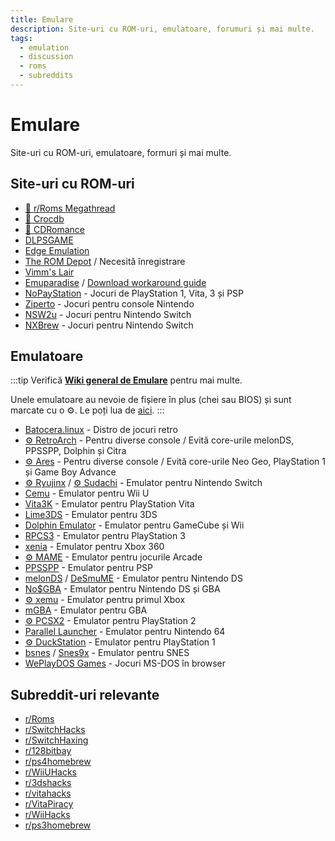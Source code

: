 ```yaml
---
title: Emulare
description: Site-uri cu ROM-uri, emulatoare, forumuri și mai multe.
tags:
  - emulation
  - discussion
  - roms
  - subreddits
---
```


# Emulare

Site-uri cu ROM-uri, emulatoare, formuri și mai multe.

## Site-uri cu ROM-uri

- [🌟 r/Roms Megathread](https://r-roms.github.io)
- [🌟 Crocdb](https://crocdb.net)
- [🌟 CDRomance](https://cdromance.com)
- [DLPSGAME](https://dlpsgame.com)
- [Edge Emulation](https://edgeemu.net)
- [The ROM Depot](https://theromdepot.com) / Necesită înregistrare
- [Vimm's Lair](https://vimm.net/?p=vault)
- [Emuparadise](https://www.emuparadise.me/roms-isos-games.php) /
  [Download workaround guide](https://lemmy.world/post/3061617)
- [NoPayStation](https://nopaystation.com) - Jocuri de PlayStation 1, Vita, 3 și PSP
- [Ziperto](https://www.ziperto.com) - Jocuri pentru console Nintendo
- [NSW2u](https://nsw2u.com) - Jocuri pentru Nintendo Switch
- [NXBrew](https://nxbrew.com) - Jocuri pentru Nintendo Switch

## Emulatoare

:::tip
Verifică
**[Wiki general de Emulare](https://emulation.gametechwiki.com/index.php/Main_Page#Emulators)**
pentru mai multe.

Unele emulatoare au nevoie de fișiere în plus (chei sau BIOS) și sunt marcate
cu o :gear:. Le poți lua de
[aici](https://r-roms.github.io/megathread/misc/#bios-files).
:::

- [Batocera.linux](https://batocera.org) - Distro de jocuri retro
- [:gear: RetroArch](https://retroarch.com) - Pentru diverse console / Evită core-urile melonDS, PPSSPP, Dolphin și Citra
- [:gear: Ares](https://ares-emu.net) - Pentru diverse console / Evită core-urile Neo
  Geo, PlayStation 1 și Game Boy Advance
- [:gear: Ryujinx](https://github.com/GreemDev/Ryujinx) /
  [:gear: Sudachi](https://sudachi.emuplace.app) - Emulator pentru Nintendo Switch
- [Cemu](https://cemu.info) - Emulator pentru Wii U
- [Vita3K](https://vita3k.org) - Emulator pentru PlayStation Vita
- [Lime3DS](https://github.com/Lime3DS/Lime3DS) - Emulator pentru 3DS
- [Dolphin Emulator](https://dolphin-emu.org) - Emulator pentru GameCube și Wii
- [RPCS3](https://rpcs3.net) - Emulator pentru PlayStation 3
- [xenia](https://xenia.jp) - Emulator pentru Xbox 360
- [:gear: MAME](https://www.mamedev.org) - Emulator pentru jocurile Arcade
- [PPSSPP](https://www.ppsspp.org) - Emulator pentru PSP
- [melonDS](https://melonds.kuribo64.net) / [DeSmuME](https://desmume.org) -
  Emulator pentru Nintendo DS
- [No$GBA](https://www.nogba.com) - Emulator pentru Nintendo DS și GBA
- [:gear: xemu](https://xemu.app) - Emulator pentru primul Xbox
- [mGBA](https://mgba.io) - Emulator pentru GBA
- [:gear: PCSX2](https://pcsx2.net) - Emulator pentru PlayStation 2
- [Parallel Launcher](https://parallel-launcher.ca) - Emulator pentru Nintendo 64
- [:gear: DuckStation](https://www.duckstation.org) - Emulator pentru PlayStation 1
- [bsnes](https://github.com/bsnes-emu/bsnes) /
  [Snes9x](https://www.snes9x.com) - Emulator pentru SNES
- [WePlayDOS Games](https://weplaydos.games/) - Jocuri MS-DOS în browser

## Subreddit-uri relevante

- [r/Roms](https://www.reddit.com/r/roms)
- [r/SwitchHacks](https://www.reddit.com/r/SwitchHacks)
- [r/SwitchHaxing](https://www.reddit.com/r/SwitchHaxing)
- [r/128bitbay](https://www.reddit.com/r/128bitbay)
- [r/ps4homebrew](https://www.reddit.com/r/ps4homebrew)
- [r/WiiUHacks](https://www.reddit.com/r/WiiUHacks)
- [r/3dshacks](https://www.reddit.com/r/3dshacks)
- [r/vitahacks](https://www.reddit.com/r/vitahacks)
- [r/VitaPiracy](https://www.reddit.com/r/VitaPiracy)
- [r/WiiHacks](https://www.reddit.com/r/WiiHacks)
- [r/ps3homebrew](https://www.reddit.com/r/ps3homebrew)

